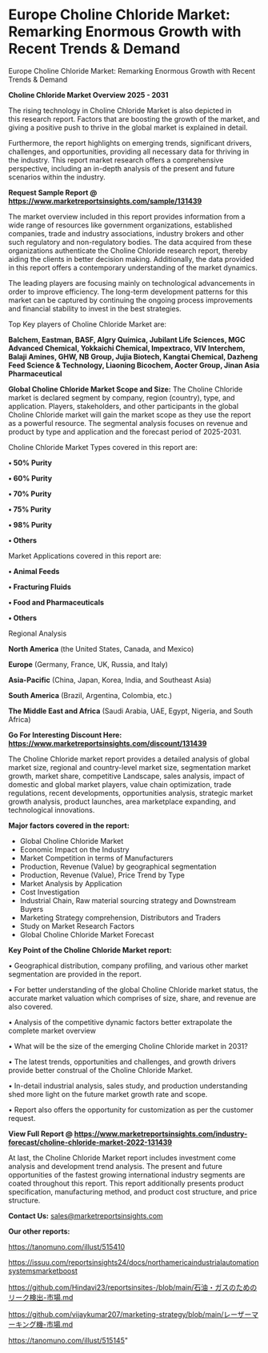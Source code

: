 # Europe Choline Chloride Market: Remarking Enormous Growth with Recent Trends & Demand
Europe Choline Chloride Market: Remarking Enormous Growth with Recent Trends & Demand

<Strong> Choline Chloride Market Overview 2025 - 2031</strong>

The rising technology in Choline Chloride Market is also depicted in this research report. Factors that are boosting the growth of the market, and giving a positive push to thrive in the global market is explained in detail.

Furthermore, the report highlights on emerging trends, significant drivers, challenges, and opportunities, providing all necessary data for thriving in the industry. This report market research offers a comprehensive perspective, including an in-depth analysis of the present and future scenarios within the industry.

<strong>Request Sample Report @ <a href=https://www.marketreportsinsights.com/sample/131439>https://www.marketreportsinsights.com/sample/131439</a></strong>

The market overview included in this report provides information from a wide range of resources like government organizations, established companies, trade and industry associations, industry brokers and other such regulatory and non-regulatory bodies. The data acquired from these organizations authenticate the Choline Chloride research report, thereby aiding the clients in better decision making. Additionally, the data provided in this report offers a contemporary understanding of the market dynamics.

The leading players are focusing mainly on technological advancements in order to improve efficiency. The long-term development patterns for this market can be captured by continuing the ongoing process improvements and financial stability to invest in the best strategies.

Top Key players of Choline Chloride Market are:

<strong>Balchem, Eastman, BASF, Algry Química, Jubilant Life Sciences, MGC Advanced Chemical, Yokkaichi Chemical, Impextraco, VIV Interchem, Balaji Amines, GHW, NB Group, Jujia Biotech, Kangtai Chemical, Dazheng Feed Science & Technology, Liaoning Bicochem, Aocter Group, Jinan Asia Pharmaceutical</strong>

<strong><b>Global Choline Chloride Market Scope and Size:</b></strong>
The Choline Chloride market is declared segment by company, region (country), type, and application. Players, stakeholders, and other participants in the global Choline Chloride market will gain the market scope as they use the report as a powerful resource. The segmental analysis focuses on revenue and product by type and application and the forecast period of 2025-2031.

Choline Chloride Market Types covered in this report are:

<strong>• 50% Purity

• 60% Purity

• 70% Purity

• 75% Purity

• 98% Purity

• Others</strong>

Market Applications covered in this report are:

<strong>• Animal Feeds

• Fracturing Fluids

• Food and Pharmaceuticals

• Others</strong> 

Regional Analysis

<strong>North America</strong> (the United States, Canada, and Mexico)

<strong>Europe</strong> (Germany, France, UK, Russia, and Italy)

<strong>Asia-Pacific</strong> (China, Japan, Korea, India, and Southeast Asia)

<strong>South America</strong> (Brazil, Argentina, Colombia, etc.)

<strong>The Middle East and Africa</strong> (Saudi Arabia, UAE, Egypt, Nigeria, and South Africa)

<strong>Go For Interesting Discount Here: <a href=https://www.marketreportsinsights.com/discount/131439>https://www.marketreportsinsights.com/discount/131439</a></strong>

The Choline Chloride market report provides a detailed analysis of global market size, regional and country-level market size, segmentation market growth, market share, competitive Landscape, sales analysis, impact of domestic and global market players, value chain optimization, trade regulations, recent developments, opportunities analysis, strategic market growth analysis, product launches, area marketplace expanding, and technological innovations.

<strong><b>Major factors covered in the report:</b></strong>
<ul>
  <li>Global Choline Chloride Market </li>
  <li>Economic Impact on the Industry</li>
  <li>Market Competition in terms of Manufacturers</li>
  <li>Production, Revenue (Value) by geographical segmentation</li>
  <li>Production, Revenue (Value), Price Trend by Type</li>
  <li>Market Analysis by Application</li>
  <li>Cost Investigation</li>
  <li>Industrial Chain, Raw material sourcing strategy and Downstream Buyers</li>
  <li>Marketing Strategy comprehension, Distributors and Traders</li>
  <li>Study on Market Research Factors</li>
  <li>Global Choline Chloride Market Forecast</li>
</ul>

<strong><b>Key Point of the Choline Chloride Market report:</b></strong>

• Geographical distribution, company profiling, and various other market segmentation are provided in the report.

• For better understanding of the global Choline Chloride market status, the accurate market valuation which comprises of size, share, and revenue are also covered.

• Analysis of the competitive dynamic factors better extrapolate the complete market overview

• What will be the size of the emerging Choline Chloride market in 2031?

• The latest trends, opportunities and challenges, and growth drivers provide better construal of the Choline Chloride Market.

• In-detail industrial analysis, sales study, and production understanding shed more light on the future market growth rate and scope.

• Report also offers the opportunity for customization as per the customer request.

<strong><b>View Full Report @ <a href=https://www.marketreportsinsights.com/industry-forecast/choline-chloride-market-2022-131439>https://www.marketreportsinsights.com/industry-forecast/choline-chloride-market-2022-131439</a></b></strong>


At last, the Choline Chloride Market report includes investment come analysis and development trend analysis. The present and future opportunities of the fastest growing international industry segments are coated throughout this report. This report additionally presents product specification, manufacturing method, and product cost structure, and price structure.

<strong>Contact Us:</strong>
sales@marketreportsinsights.com

<strong>Our other reports:</strong>

<a href=https://tanomuno.com/illust/515410>https://tanomuno.com/illust/515410</a>

<a href=https://issuu.com/reportsinsights24/docs/northamericaindustrialautomationsystemsmarketboost>https://issuu.com/reportsinsights24/docs/northamericaindustrialautomationsystemsmarketboost</a>

<a href=https://github.com/Hindavi23/reportsinsites-/blob/main/石油・ガスのためのリーク検出-市場.md>https://github.com/Hindavi23/reportsinsites-/blob/main/石油・ガスのためのリーク検出-市場.md</a>

<a href=https://github.com/vijaykumar207/marketing-strategy/blob/main/レーザーマーキング機-市場.md>https://github.com/vijaykumar207/marketing-strategy/blob/main/レーザーマーキング機-市場.md</a>

<a href=https://tanomuno.com/illust/515145>https://tanomuno.com/illust/515145</a>"
